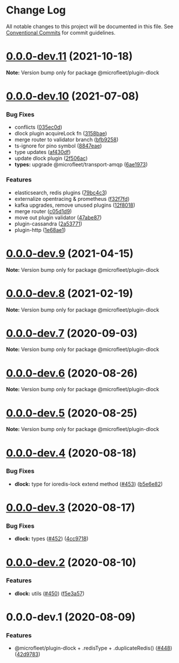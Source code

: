 # Change Log

All notable changes to this project will be documented in this file.
See [Conventional Commits](https://conventionalcommits.org) for commit guidelines.

# [0.0.0-dev.11](https://github.com/microfleet/core/compare/@microfleet/plugin-dlock@0.0.0-dev.10...@microfleet/plugin-dlock@0.0.0-dev.11) (2021-10-18)

**Note:** Version bump only for package @microfleet/plugin-dlock





# [0.0.0-dev.10](https://github.com/microfleet/core/compare/@microfleet/plugin-dlock@0.0.0-dev.9...@microfleet/plugin-dlock@0.0.0-dev.10) (2021-07-08)


### Bug Fixes

* conflicts ([035ec0d](https://github.com/microfleet/core/commit/035ec0da4959036ba6b31c948c0d06713dafa5b8))
* dlock plugin acquireLock fn ([3158bae](https://github.com/microfleet/core/commit/3158baeae4519b5d038b08ef66868b360a33000b))
* merge router to validator branch ([bfb9258](https://github.com/microfleet/core/commit/bfb92589e391a0f2c2d5b232744695b0ae4b8dfc))
* ts-ignore for pino symbol ([8847eae](https://github.com/microfleet/core/commit/8847eae445f984b58ab95d607a3c62755579697d))
* type updates ([af430df](https://github.com/microfleet/core/commit/af430dff91213d280e5aa3f0fd5592695553e9c2))
* update dlock plugin ([2f506ac](https://github.com/microfleet/core/commit/2f506ac0d472db27cd6637c5138b1b2e38ae91ce))
* **types:** upgrade @microfleet/transport-amqp ([6ae1973](https://github.com/microfleet/core/commit/6ae1973cfdefad44f894cda10dc24c52d80464e1))


### Features

* elasticsearch, redis plugins ([79bc4c3](https://github.com/microfleet/core/commit/79bc4c384abb8cf9902697cc3931130e00397a69))
* externalize opentracing & prometheus ([f32f7fd](https://github.com/microfleet/core/commit/f32f7fd9729aaf849f67a3bfa0612c7b3a43dbe3))
* kafka upgrades, remove unused plugins ([12f8018](https://github.com/microfleet/core/commit/12f8018ceade8d95759da09eac8bab2ab9a9aade))
* merge router ([c05d1d9](https://github.com/microfleet/core/commit/c05d1d97c3ab0e2d6e55729b4c5fca4bf346751b))
* move out plugin validator ([47abe87](https://github.com/microfleet/core/commit/47abe87e8252eb427ee72de46d7e9740f2071ab5))
* plugin-cassandra ([2a53771](https://github.com/microfleet/core/commit/2a5377101a296bec97dddde1349c3de3c509aab9))
* plugin-http ([1e68ae1](https://github.com/microfleet/core/commit/1e68ae150b09d8656ee3f3518361970908994cd1))





# [0.0.0-dev.9](https://github.com/microfleet/core/compare/@microfleet/plugin-dlock@0.0.0-dev.8...@microfleet/plugin-dlock@0.0.0-dev.9) (2021-04-15)

**Note:** Version bump only for package @microfleet/plugin-dlock





# [0.0.0-dev.8](https://github.com/microfleet/core/compare/@microfleet/plugin-dlock@0.0.0-dev.7...@microfleet/plugin-dlock@0.0.0-dev.8) (2021-02-19)

**Note:** Version bump only for package @microfleet/plugin-dlock





# [0.0.0-dev.7](https://github.com/microfleet/core/compare/@microfleet/plugin-dlock@0.0.0-dev.6...@microfleet/plugin-dlock@0.0.0-dev.7) (2020-09-03)

**Note:** Version bump only for package @microfleet/plugin-dlock





# [0.0.0-dev.6](https://github.com/microfleet/core/compare/@microfleet/plugin-dlock@0.0.0-dev.5...@microfleet/plugin-dlock@0.0.0-dev.6) (2020-08-26)

**Note:** Version bump only for package @microfleet/plugin-dlock





# [0.0.0-dev.5](https://github.com/microfleet/core/compare/@microfleet/plugin-dlock@0.0.0-dev.4...@microfleet/plugin-dlock@0.0.0-dev.5) (2020-08-25)

**Note:** Version bump only for package @microfleet/plugin-dlock





# [0.0.0-dev.4](https://github.com/microfleet/core/compare/@microfleet/plugin-dlock@0.0.0-dev.3...@microfleet/plugin-dlock@0.0.0-dev.4) (2020-08-18)


### Bug Fixes

* **dlock:** type for ioredis-lock extend method ([#453](https://github.com/microfleet/core/issues/453)) ([b5e6e82](https://github.com/microfleet/core/commit/b5e6e821ea693e9407a63c4a12804114196a2b90))





# [0.0.0-dev.3](https://github.com/microfleet/core/compare/@microfleet/plugin-dlock@0.0.0-dev.2...@microfleet/plugin-dlock@0.0.0-dev.3) (2020-08-17)


### Bug Fixes

* **dlock:** types ([#452](https://github.com/microfleet/core/issues/452)) ([4cc9718](https://github.com/microfleet/core/commit/4cc97188b269bad80211f66869c2f46520379c58))





# [0.0.0-dev.2](https://github.com/microfleet/core/compare/@microfleet/plugin-dlock@0.0.0-dev.1...@microfleet/plugin-dlock@0.0.0-dev.2) (2020-08-10)


### Features

* **dlock:** utils ([#450](https://github.com/microfleet/core/issues/450)) ([f5e3a57](https://github.com/microfleet/core/commit/f5e3a572b69c38d293495c977c437dd5c8d31c86))





# 0.0.0-dev.1 (2020-08-09)


### Features

* @microfleet/plugin-dlock + .redisType + .duplicateRedis() ([#448](https://github.com/microfleet/core/issues/448)) ([42d9783](https://github.com/microfleet/core/commit/42d9783acbd51452bab2145873b36ef5cd4f55de))
